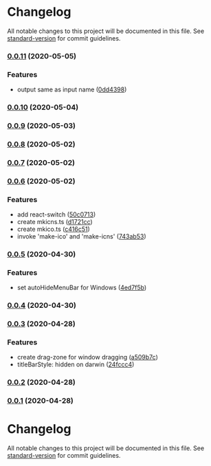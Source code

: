 # Changelog

All notable changes to this project will be documented in this file. See [standard-version](https://github.com/conventional-changelog/standard-version) for commit guidelines.

### [0.0.11](https://github.com/sprout2000/gen-icns/compare/v0.0.10...v0.0.11) (2020-05-05)


### Features

* output same as input name ([0dd4398](https://github.com/sprout2000/gen-icns/commit/0dd4398b81f5ad0778d99a394a937e397334120d))

### [0.0.10](https://github.com/sprout2000/gen-icns/compare/v0.0.9...v0.0.10) (2020-05-04)

### [0.0.9](https://github.com/sprout2000/gen-icns/compare/v0.0.8...v0.0.9) (2020-05-03)

### [0.0.8](https://github.com/sprout2000/gen-icns/compare/v0.0.7...v0.0.8) (2020-05-02)

### [0.0.7](https://github.com/sprout2000/gen-icns/compare/v0.0.6...v0.0.7) (2020-05-02)

### [0.0.6](https://github.com/sprout2000/gen-icns/compare/v0.0.5...v0.0.6) (2020-05-02)


### Features

* add react-switch ([50c0713](https://github.com/sprout2000/gen-icns/commit/50c071330b116510948bcd0ee383f61a27f73e69))
* create mkicns.ts ([d1721cc](https://github.com/sprout2000/gen-icns/commit/d1721cc5c69146eb97ccae75017c49dffc430e4e))
* create mkico.ts ([c416c51](https://github.com/sprout2000/gen-icns/commit/c416c51ed2a00f85141edaf170a1b3fee1740f82))
* invoke 'make-ico' and 'make-icns' ([743ab53](https://github.com/sprout2000/gen-icns/commit/743ab53179ae1dde380f1ecd8e5221cdf8592ebd))

### [0.0.5](https://github.com/sprout2000/gen-icns/compare/v0.0.4...v0.0.5) (2020-04-30)


### Features

* set autoHideMenuBar for Windows ([4ed7f5b](https://github.com/sprout2000/gen-icns/commit/4ed7f5b69970b7edfead713a969ba8eb397a62ef))

### [0.0.4](https://github.com/sprout2000/gen-icns/compare/v0.0.3...v0.0.4) (2020-04-30)

### [0.0.3](https://github.com/sprout2000/gen-icns/compare/v0.0.2...v0.0.3) (2020-04-28)


### Features

* create drag-zone for window dragging ([a509b7c](https://github.com/sprout2000/gen-icns/commit/a509b7c512249daa6d1f14d58e2a59786394090b))
* titleBarStyle: hidden on darwin ([24fccc4](https://github.com/sprout2000/gen-icns/commit/24fccc4bf1b3a1da0b1ef39140338a8a66d771e6))

### [0.0.2](https://github.com/sprout2000/gen-icns/compare/v0.0.1...v0.0.2) (2020-04-28)

### [0.0.1](https://github.com/sprout2000/gen-icns/compare/v0.0.0...v0.0.1) (2020-04-28)

# Changelog

All notable changes to this project will be documented in this file. See [standard-version](https://github.com/conventional-changelog/standard-version) for commit guidelines.
